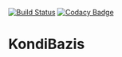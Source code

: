 [![Build Status](https://travis-ci.org/bakbalazs/KondiBazis-JavaFX.svg?branch=master)](https://travis-ci.org/bakbalazs/KondiBazis-JavaFX)
[![Codacy Badge](https://api.codacy.com/project/badge/Grade/97e57c526d4b4a58bee0f7c43e131953)](https://www.codacy.com/app/bakbalazs/KondiBazis-JavaFX?utm_source=github.com&amp;utm_medium=referral&amp;utm_content=bakbalazs/KondiBazis-JavaFX&amp;utm_campaign=Badge_Grade)

# KondiBazis

